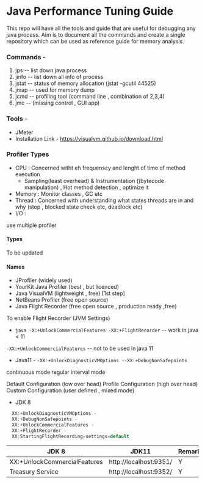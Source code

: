 # Java Performance Tuning Guide

This repo will have all the tools and guide that are useful for debugging any java process. Aim  is to document all the commands and create a single repository which can be used as reference guide for memory analysis.



### Commands - 
1) jps -- list down java process 
2) jinfo -- list down all info of process
3) jstat -- status of memory allocation (jstat -gcutil 44525)
4) jmap -- used for memory dump
5) jcmd -- profiling tool (command line , combination of 2,3,4) 
6) jmc -- (missing control , GUI app)

### Tools - 
* JMeter
* Installation Link - https://visualvm.github.io/download.html

### Profiler Types
- CPU : Concerned witht eh frequenscy and lenght of time of method execution  
    * Sampling(least overhead) & Instrumentation ()bytecode manipulation) ,  Hot method detection , optimize it 
- Memory : Monitor classes , GC etc
- Thread : Concerned with understanding what states threads are in and why (stop , blocked state check etc, deadlock etc)
- I/O : 

 use multiple profiler 
 
#### Types
To be updated 

#### Names 
+ JProfiler (widely used)
+ YourKit Java Profiler (best , but licenced)
+ Java VisualVM (lightweight , free) [1st step]
+ NetBeans Profiler (free open source)
+ Java Flight Recorder (free open source , production ready ,free)


To enable Flight Recorder (JVM Settings)
* `java -X:+UnlockCommercialFeatures -XX:+FlightRecorder` -- work in  java < 11

 `-XX:+UnlockCommercialFeatures`  -- not to be used in java 11
 
 - Java11 - 
 `-XX:+UnlockDiagnosticVMOptions --XX:+DebugNonSafepoints`
 
 continuous mode 
 regular interval mode 
 
 Default Configuration (low over head)
 Profile Configuration (high over head)
 Custom Configuration (user defined , mixed mode)
 
- JDK 8
``` java 
  XX:+UnlockDiagnosticVMOptions -
  XX:+DebugNonSafepoints -
  XX:+UnlockCommercialFeatures -
  XX:+FlightRecorder - 
  XX:StartingFlightRecording=settings=default
```  

 | JDK 8  | JDK11 | Remarks|
| ------------- | ------------- | ------------- |
| XX:+UnlockCommercialFeatures | http://localhost:9351/  | Y |
| Treasury Service  | http://localhost:9352/  | Y |


 
